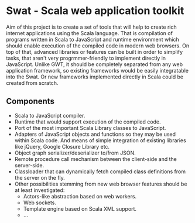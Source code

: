 # Swat - Scala web application toolkit

Aim of this project is to create a set of tools that will help to create rich internet applications using the Scala language. That is compilation of programs written in Scala to JavaScript and runtime environment which should enable execution of the compiled code in modern web browsers. On top of that, advanced libraries or features can be built in order to simplify tasks, that aren't very progrmmer-friendly to implement directly in JavaScript. Unlike GWT, it should be completely separated from any web application framework, so existing frameworks would be easily integratable into the Swat. Or new frameworks implemented directly in Scala could be created from scratch.

## Components

- Scala to JavaScript compiler.
- Runtime that would support execution of the compiled code.
- Port of the most important Scala Library classes to JavaScript.
- Adapters of JavaScript objects and functions so they may be used within Scala code. And means of simple integration of existing libraries like jQuery, Google Closure Library etc.
- Object graph serializer/deserializer to/from JSON.
- Remote procedure call mechanism between the client-side and the server-side.
- Classloader that can dynamically fetch compiled class definitions from the server on the fly.
- Other possibilities stemming from new web browser features should be at least investigated:
  - Actors-like abstraction based on web workers.
  - Web sockets.
  - Template engine based on Scala XML support.
  - ...